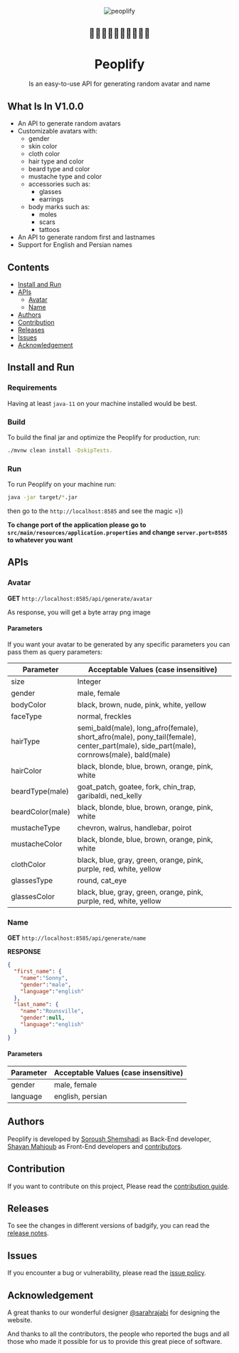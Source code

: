 <p align="center">
 <img src="https://github.com/siloxa/peoplify/assets/45015114/d06b1703-3b5e-4f05-8163-0bbcd53d271e" alt="peoplify" />
 <h2 align="center">🧑🏻🧑🏼🧑🏽🧑🏾🧑🏿</h2>
 <h1 align="center">Peoplify</h1>
 <p align="center">Is an easy-to-use API for generating random avatar and name</p>
</p>

## What Is In V1.0.0
- An API to generate random avatars
- Customizable avatars with:
  - gender
  - skin color
  - cloth color
  - hair type and color
  - beard type and color
  - mustache type and color
  - accessories such as:
    - glasses
    - earrings
  - body marks such as:
    - moles
    - scars
    - tattoos
- An API to generate random first and lastnames
- Support for English and Persian names

## Contents
- [Install and Run](#install-and-run)
- [APIs](#apis)
    - [Avatar](#avatar)
    - [Name](#name)
- [Authors](#authors)
- [Contribution](#contribution)
- [Releases](#releases)
- [Issues](#issues)
- [Acknowledgement](#acknowledgement)

## Install and Run

### Requirements
Having at least `java-11` on your machine installed would be best.

### Build
To build the final jar and optimize the Peoplify for production, run:
```bash
./mvnw clean install -DskipTests.
```

### Run
To run Peoplify on your machine run:
```bash
java -jar target/*.jar
```

then go to the `http://localhost:8585` and see the magic =))

**To change port of the application please go to `src/main/resources/application.properties` and change `server.port=8585` to whatever you want**

## APIs

### Avatar
**GET** `http://localhost:8585/api/generate/avatar`

As response, you will get a byte array png image

#### Parameters
If you want your avatar to be generated by any specific parameters you can pass them as query parameters:

<table>
    <thead>
        <tr><th>Parameter</th><th>Acceptable Values (case insensitive)</th></tr>
    </thead>
    <tbody>
        <tr><td>size</td><td>Integer</td></tr>
        <tr><td>gender</td><td>male, female</td></tr>
        <tr><td>bodyColor</td><td>black, brown, nude, pink, white, yellow</td></tr>
        <tr><td>faceType</td><td>normal, freckles</td></tr>
        <tr><td>hairType</td><td>semi_bald(male), long_afro(female), short_afro(male), pony_tail(female), center_part(male), side_part(male), cornrows(male), bald(male)</td></tr>
        <tr><td>hairColor</td><td>black, blonde, blue, brown, orange, pink, white</td></tr>
        <tr><td>beardType(male)</td><td>goat_patch, goatee, fork, chin_trap, garibaldi, ned_kelly</td></tr>
        <tr><td>beardColor(male)</td><td>black, blonde, blue, brown, orange, pink, white</td></tr>
        <tr><td>mustacheType</td><td>chevron, walrus, handlebar, poirot</td></tr>
        <tr><td>mustacheColor</td><td>black, blonde, blue, brown, orange, pink, white</td></tr>
        <tr><td>clothColor</td><td>black, blue, gray, green, orange, pink, purple, red, white, yellow</td></tr>
        <tr><td>glassesType</td><td>round, cat_eye</td></tr>
        <tr><td>glassesColor</td><td>black, blue, gray, green, orange, pink, purple, red, white, yellow</td></tr>
    </tbody>
</table>

### Name
**GET** `http://localhost:8585/api/generate/name`

**RESPONSE**
```json
{
  "first_name": {
    "name":"Sonny",
    "gender":"male",
    "language":"english"
  },
  "last_name": {
    "name":"Rounsville",
    "gender":null,
    "language":"english"
  }
}
```

#### Parameters
<table>
    <thead>
        <tr><th>Parameter</th><th>Acceptable Values (case insensitive)</th></tr>
    </thead>
    <tbody>
        <tr><td>gender</td><td>male, female</td></tr>
        <tr><td>language</td><td>english, persian</td></tr>
        </tbody>
</table>

## Authors
Peoplify is developed by [Soroush Shemshadi](https://github.com/shuoros) as Back-End developer, [Shayan Mahjoub](https://github.com/shynmah) as Front-End developers and [contributors](./CONTRIBUTORS.md).

## Contribution
If you want to contribute on this project, Please read the [contribution guide](./CONTRIBUTE.md).

## Releases
To see the changes in different versions of badgify, you can read the [release notes](./RELEASENOTES.md).

## Issues
If you encounter a bug or vulnerability, please read the [issue policy](./ISSUES.md).

## Acknowledgement
A great thanks to our wonderful designer [@sarahrajabi](https://github.com/sarahrajabi) for designing the website.

And thanks to all the contributors, the people who reported the bugs and all those who made it possible for us to provide this great piece of software.